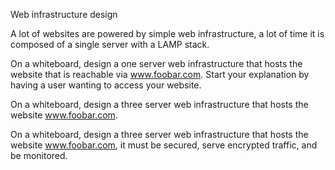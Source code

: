 Web infrastructure design

A lot of websites are powered by simple web infrastructure, a lot of time it is composed of a single server with a LAMP stack.

On a whiteboard, design a one server web infrastructure that hosts the website that is reachable via www.foobar.com. Start your explanation by having a user wanting to access your website.

On a whiteboard, design a three server web infrastructure that hosts the website www.foobar.com.

On a whiteboard, design a three server web infrastructure that hosts the website www.foobar.com, it must be secured, serve encrypted traffic, and be monitored.

